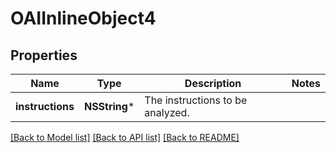 # OAIInlineObject4

## Properties
Name | Type | Description | Notes
------------ | ------------- | ------------- | -------------
**instructions** | **NSString*** | The instructions to be analyzed. | 

[[Back to Model list]](../README.md#documentation-for-models) [[Back to API list]](../README.md#documentation-for-api-endpoints) [[Back to README]](../README.md)


